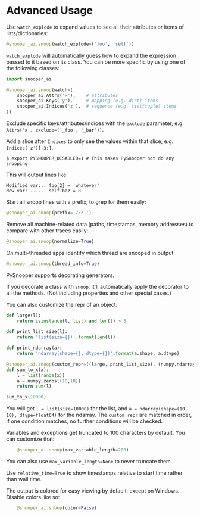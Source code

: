 # Advanced Usage #

Use `watch_explode` to expand values to see all their attributes or items of lists/dictionaries:

```python
@snooper_ai.snoop(watch_explode=('foo', 'self'))
```

`watch_explode` will automatically guess how to expand the expression passed to it based on its class. You can be more specific by using one of the following classes:

```python
import snooper_ai

@snooper_ai.snoop(watch=(
    snooper_ai.Attrs('x'),    # attributes
    snooper_ai.Keys('y'),     # mapping (e.g. dict) items
    snooper_ai.Indices('z'),  # sequence (e.g. list/tuple) items
))
```

Exclude specific keys/attributes/indices with the `exclude` parameter, e.g. `Attrs('x', exclude=('_foo', '_bar'))`.

Add a slice after `Indices` to only see the values within that slice, e.g. `Indices('z')[-3:]`.

```console
$ export PYSNOOPER_DISABLED=1 # This makes PySnooper not do any snooping
```

This will output lines like:

```
Modified var:.. foo[2] = 'whatever'
New var:....... self.baz = 8
```

Start all snoop lines with a prefix, to grep for them easily:

```python
@snooper_ai.snoop(prefix='ZZZ ')
```

Remove all machine-related data (paths, timestamps, memory addresses) to compare with other traces easily:

```python
@snooper_ai.snoop(normalize=True)
```

On multi-threaded apps identify which thread are snooped in output:

```python
@snooper_ai.snoop(thread_info=True)
```

PySnooper supports decorating generators.

If you decorate a class with `snoop`, it'll automatically apply the decorator to all the methods. (Not including properties and other special cases.)

You can also customize the repr of an object:

```python
def large(l):
    return isinstance(l, list) and len(l) > 5

def print_list_size(l):
    return 'list(size={})'.format(len(l))

def print_ndarray(a):
    return 'ndarray(shape={}, dtype={})'.format(a.shape, a.dtype)

@snooper_ai.snoop(custom_repr=((large, print_list_size), (numpy.ndarray, print_ndarray)))
def sum_to_x(x):
    l = list(range(x))
    a = numpy.zeros((10,10))
    return sum(l)

sum_to_x(10000)
```

You will get `l = list(size=10000)` for the list, and `a = ndarray(shape=(10, 10), dtype=float64)` for the ndarray.
The `custom_repr` are matched in order, if one condition matches, no further conditions will be checked.

Variables and exceptions get truncated to 100 characters by default. You
can customize that:

```python
    @snooper_ai.snoop(max_variable_length=200)
```

You can also use `max_variable_length=None` to never truncate them.

Use `relative_time=True` to show timestamps relative to start time rather than
wall time.

The output is colored for easy viewing by default, except on Windows. Disable colors like so:

```python
    @snooper_ai.snoop(color=False)
````
